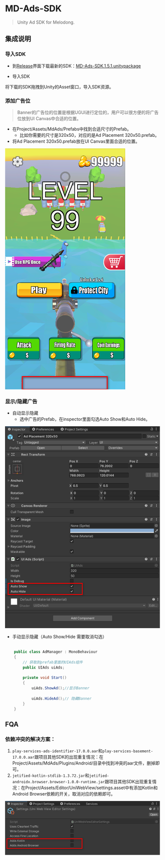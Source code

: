 # MD-Ads-SDK

> Unity Ad SDK for Melodong.

## 集成说明

### 导入SDK

* 到[Release](https://github.com/bengdan/MD-Ads-SDK/releases)界面下载最新的SDK：[MD-Ads-SDK.1.5.1.unitypackage](https://github.com/bengdan/MD-Ads-SDK/releases/download/1.5.1/MD-Ads-SDK.1.5.1.unitypackage)

* 导入SDK

将下载的SDK拖拽到Unity的Asset窗口，导入SDK资源。

### 添加广告位

> Banner的广告位的位置是根据UGUI进行定位的，用户可以很方便的将广告位放到UI Canvas中合适的位置。

* 在Project/Assets/MdAds/Prefabs中找到合适尺寸的Prefab。
  * 比如你需要的尺寸是320x50，对应的是Ad Placement 320x50.prefab。
* 将Ad Placement 320x50.prefab放在UI Canvas里面合适的位置。

![image-20210525160627835](https://github.com/bengdan/MD-Ads-SDK/blob/2020/readme%20images/image-20210525160627835.png)

### 显示/隐藏广告

* 自动显示隐藏
  * 选中广告的Prefab，在inspector里面勾选Auto Show和Auto Hide。

![image-20210525161057273](https://github.com/bengdan/MD-Ads-SDK/blob/2020/readme%20images/image-20210525161057273.png)

* 手动显示隐藏（Auto Show/Hide 需要取消勾选）

```c#

    public class AdManager : MonoBehaviour
    {
        // 获取到prefab里面的UIAds组件
        public UIAds uiAds;

        private void Start()
        {
            uiAds.ShowAd();//显示Banner
            
            uiAds.HideAd();// 隐藏Banner
        }
    }

```

## FQA


### 依赖冲突的解决方案：

1. `play-services-ads-identifier-17.0.0.aar`和`play-services-basement-17.0.0.aar`跟项目其他SDK的出现重复情况：在Project/Assets/MdAds/Plugins/Android/目录中找到冲突的aar文件，删掉即可。
2. `jetified-kotlin-stdlib-1.3.72.jar`和`jetified-androidx.browser.browser-1.0.0-runtime.jar`跟项目其他SDK出现重复情况：在Project/Assets/Editor/UniWebView/settings.asset中有添加Kotlin和Android Browser依赖的开关，取消对应的依赖即可。

![image-20210525163339229](https://github.com/bengdan/MD-Ads-SDK/blob/2020/readme%20images/image-20210525163339229.png)


